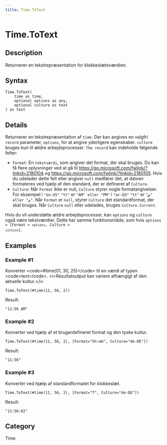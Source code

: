 ```yaml
---
title: Time.ToText
---
```


# Time.ToText


## Description

Returnerer en tekstrepræsentation for klokkeslætsværdien.


## Syntax

```powerquery
Time.ToText(
    time as time,
    optional options as any,
    optional culture as text
) as text
```


## Details

Returnerer en tekstrepræsentation af <code>time</code>. Der kan angives en valgfri <code>record</code> parameter, <code>options</code>, for at angive yderligere egenskaber. <code>culture</code> bruges kun til ældre arbejdsprocesser. <code>The record</code> kan indeholde følgende felter:<ul>   <li><code>Format</code>: En <code>tekstværdi</code>, som angiver det format, der skal bruges. Du kan få flere oplysninger ved at gå til https://go.microsoft.com/fwlink/?linkid=2180104 og https://go.microsoft.com/fwlink/?linkid=2180105. Hvis du udelader dette felt eller angiver <code>null</code> medfører det, at datoen formateres ved hjælp af den standard, der er defineret af <code>Culture</code>.</li>   <li><code>Culture</code>: Når <code>Format</code> ikke er null,  <code>Culture</code> styrer nogle formatangivelser. For eksempel i <code>"en-US"</code> <code>"tt"</code> er <code>"AM" eller "PM"</code> i <code>"ar-EG"</code> <code>"tt"</code> er <code>"ص" eller "م"</code>. Når <code>Format</code> er <code>null</code>, styrer <code>Culture</code> det standardformat, der skal bruges. Når <code>Culture</code> <code>null</code> eller udelades, bruges <code>Culture.Current</code>.</li></ul>Hvis du vil understøtte ældre arbejdsprocesser, kan <code>options</code> og <code>culture</code> også være tekstværdier. Dette har samme funktionsmåde, som hvis <code>options</code><code> = [Format = <code>options</code>, Culture = <code>culture</code>]</code>.


## Examples

### Example #1 
Konverter &lt;code&gt;#time(01, 30, 25)&lt;/code&gt; til en værdi af typen &lt;code&gt;text&lt;/code&gt;. &lt;i&gt;Resultatoutput kan variere afhængigt af den aktuelle kultur.&lt;/i&gt;
```powerquery
Time.ToText(#time(11, 56, 2))
```

Result: 
```powerquery
"11:56 AM"
```


### Example #2 
Konverter ved hjælp af et brugerdefineret format og den tyske kultur.
```powerquery
Time.ToText(#time(11, 56, 2), [Format="hh:mm", Culture="de-DE"])
```

Result: 
```powerquery
"11:56"
```


### Example #3 
Konvertér ved hjælp af standardformatet for klokkeslæt.
```powerquery
Time.ToText(#time(11, 56, 2), [Format="T", Culture="de-DE"])
```

Result: 
```powerquery
"11:56:02"
```




## Category
Time
